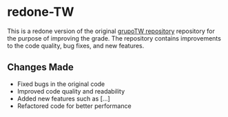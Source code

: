 # redone-TW
This is a redone version of the original [grupoTW repository](https://github.com/pgraca97/grupoTW) repository for the purpose of improving the grade. The repository contains improvements to the code quality, bug fixes, and new features.


## Changes Made
- Fixed bugs in the original code
- Improved code quality and readability
- Added new features such as [...]
- Refactored code for better performance
